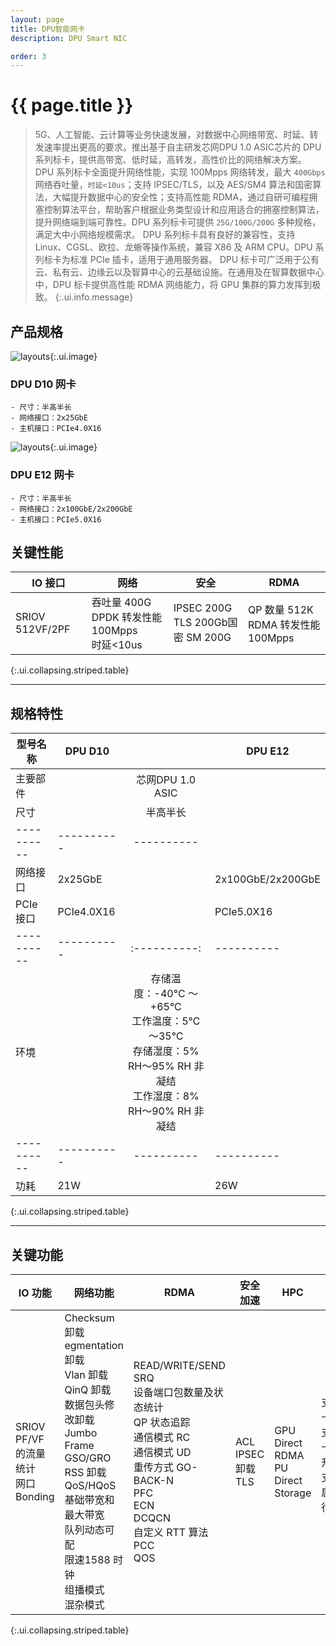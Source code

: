 ```yaml
---
layout: page
title: DPU智能网卡
description: DPU Smart NIC

order: 3
---
```

# {{ page.title }}

> 5G、人工智能、云计算等业务快速发展，对数据中心网络带宽、时延、转发速率提出更高的要求。推出基于自主研发芯网DPU 1.0 ASIC芯片的 DPU 系列标卡，提供高带宽、低时延，高转发，高性价比的网络解决方案。
DPU 系列标卡全面提升网络性能，实现 100Mpps 网络转发，最大 `400Gbps` 网络吞吐量，`时延<10us`；支持 IPSEC/TLS，以及 AES/SM4 算法和国密算法，大幅提升数据中心的安全性；支持高性能 RDMA，通过自研可编程拥塞控制算法平台，帮助客户根据业务类型设计和应用适合的拥塞控制算法，提升网络端到端可靠性。DPU 系列标卡可提供 `25G/100G/200G` 多种规格，满足大中小网络规模需求。 DPU 系列标卡具有良好的兼容性，支持 Linux、CGSL、欧拉、龙蜥等操作系统，兼容 X86 及 ARM CPU。DPU 系列标卡为标准 PCIe 插卡，适用于通用服务器。
DPU 标卡可广泛用于公有云、私有云、边缘云以及智算中心的云基础设施。在通用及在智算数据中心中，DPU 标卡提供高性能 RDMA 网络能力，将 GPU 集群的算力发挥到极致。
{:.ui.info.message}

## 产品规格

![layouts](image1.png "DPU D10"){:.ui.image}

### DPU D10 网卡
    - 尺寸：半高半长
    - 网络接口：2x25GbE
    - 主机接口：PCIe4.0X16

![layouts](image2.png "DPU E12"){:.ui.image}

### DPU E12 网卡
    - 尺寸：半高半长
    - 网络接口：2x100GbE/2x200GbE
    - 主机接口：PCIe5.0X16


## 关键性能

|  <b>IO 接口</b> |  <b>网络</b> | <b>安全</b> | <b>RDMA</b>  |
|----------|----------|----------|----------|
| SRIOV 512VF/2PF  |  吞吐量 400G<br>DPDK 转发性能 100Mpps<br>时延<10us | IPSEC 200G<br>TLS 200Gb<r>国密 SM 200G |  QP 数量 512K<br>RDMA 转发性能 100Mpps  |
{:.ui.collapsing.striped.table}

---

## 规格特性

| <b>型号名称</b> | <b>DPU D10</b> |    | <b>DPU E12</b> |
|----------|----------|:----------:|----------|
| 主要部件 |    |  芯网DPU 1.0 ASIC |   |
| 尺寸 |    | 半高半长 | |
|----------|----------|----------|
| 网络接口 |  2x25GbE | |  2x100GbE/2x200GbE |
| PCIe 接口 |  PCIe4.0X16 | |  PCIe5.0X16 |
|----------|----------|:----------:|----------|
| 环境 |    | 存储温度：-40°C ～ +65°C<br>工作温度：5℃～35℃<br>存储湿度：5% RH～95% RH 非凝结<br>工作湿度：8% RH～90% RH 非凝结 |    |
|----------|----------|----------|----------|
| 功耗 | 21W |  | 26W |
{:.ui.collapsing.striped.table}

---

## 关键功能

| <b>IO 功能</b> | <b>网络功能</b> | <b>RDMA</b> | <b>安全加速</b> | <b>HPC</b> | <b>运维管理</b> |
|----------|----------|----------|----------|----------|----------|
| SRIOV<br>PF/VF 的流量统计<br>网口 Bonding | Checksum 卸载<br>egmentation 卸载<br>Vlan 卸载<br>QinQ 卸载<br>数据包头修改卸载<br>Jumbo Frame<br>GSO/GRO<br>RSS 卸载<br>QoS/HQoS<br>基础带宽和最大带宽<br>队列动态可配<br>限速1588 时钟<br>组播模式<br>混杂模式 | READ/WRITE/SEND<br>SRQ<br>设备端口包数量及状态统计<br>QP 状态追踪<br>通信模式 RC<br>通信模式 UD<br>重传方式 GO-BACK-N<br>PFC<br>ECN<br>DCQCN<br>自定义 RTT 算法<br>PCC<br>QOS | ACL<br>IPSEC 卸载<br>TLS | GPU Direct RDMA<br>PU Direct Storage | 支持网卡自检<br>支持网卡固件升级<br>支持预启动执行环境（PXE） |
{:.ui.collapsing.striped.table}
